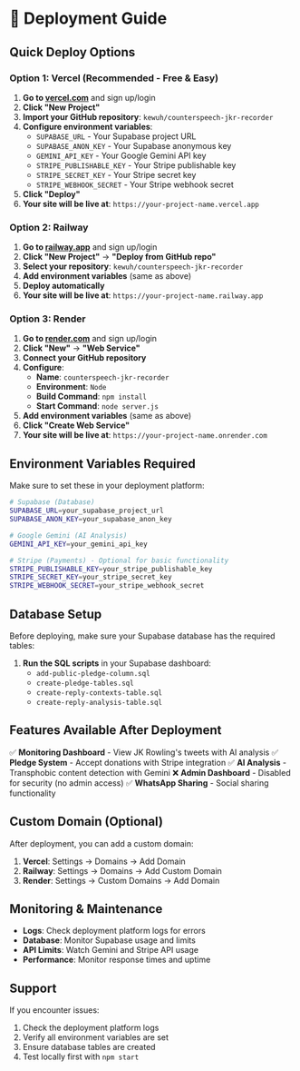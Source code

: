 # 🚀 Deployment Guide

## Quick Deploy Options

### Option 1: Vercel (Recommended - Free & Easy)

1. **Go to [vercel.com](https://vercel.com)** and sign up/login
2. **Click "New Project"**
3. **Import your GitHub repository**: `kewuh/counterspeech-jkr-recorder`
4. **Configure environment variables**:
   - `SUPABASE_URL` - Your Supabase project URL
   - `SUPABASE_ANON_KEY` - Your Supabase anonymous key
   - `GEMINI_API_KEY` - Your Google Gemini API key
   - `STRIPE_PUBLISHABLE_KEY` - Your Stripe publishable key
   - `STRIPE_SECRET_KEY` - Your Stripe secret key
   - `STRIPE_WEBHOOK_SECRET` - Your Stripe webhook secret
5. **Click "Deploy"**
6. **Your site will be live at**: `https://your-project-name.vercel.app`

### Option 2: Railway

1. **Go to [railway.app](https://railway.app)** and sign up/login
2. **Click "New Project"** → **"Deploy from GitHub repo"**
3. **Select your repository**: `kewuh/counterspeech-jkr-recorder`
4. **Add environment variables** (same as above)
5. **Deploy automatically**
6. **Your site will be live at**: `https://your-project-name.railway.app`

### Option 3: Render

1. **Go to [render.com](https://render.com)** and sign up/login
2. **Click "New"** → **"Web Service"**
3. **Connect your GitHub repository**
4. **Configure**:
   - **Name**: `counterspeech-jkr-recorder`
   - **Environment**: `Node`
   - **Build Command**: `npm install`
   - **Start Command**: `node server.js`
5. **Add environment variables** (same as above)
6. **Click "Create Web Service"**
7. **Your site will be live at**: `https://your-project-name.onrender.com`

## Environment Variables Required

Make sure to set these in your deployment platform:

```bash
# Supabase (Database)
SUPABASE_URL=your_supabase_project_url
SUPABASE_ANON_KEY=your_supabase_anon_key

# Google Gemini (AI Analysis)
GEMINI_API_KEY=your_gemini_api_key

# Stripe (Payments) - Optional for basic functionality
STRIPE_PUBLISHABLE_KEY=your_stripe_publishable_key
STRIPE_SECRET_KEY=your_stripe_secret_key
STRIPE_WEBHOOK_SECRET=your_stripe_webhook_secret
```

## Database Setup

Before deploying, make sure your Supabase database has the required tables:

1. **Run the SQL scripts** in your Supabase dashboard:
   - `add-public-pledge-column.sql`
   - `create-pledge-tables.sql`
   - `create-reply-contexts-table.sql`
   - `create-reply-analysis-table.sql`

## Features Available After Deployment

✅ **Monitoring Dashboard** - View JK Rowling's tweets with AI analysis
✅ **Pledge System** - Accept donations with Stripe integration
✅ **AI Analysis** - Transphobic content detection with Gemini
❌ **Admin Dashboard** - Disabled for security (no admin access)
✅ **WhatsApp Sharing** - Social sharing functionality

## Custom Domain (Optional)

After deployment, you can add a custom domain:
1. **Vercel**: Settings → Domains → Add Domain
2. **Railway**: Settings → Domains → Add Custom Domain
3. **Render**: Settings → Custom Domains → Add Domain

## Monitoring & Maintenance

- **Logs**: Check deployment platform logs for errors
- **Database**: Monitor Supabase usage and limits
- **API Limits**: Watch Gemini and Stripe API usage
- **Performance**: Monitor response times and uptime

## Support

If you encounter issues:
1. Check the deployment platform logs
2. Verify all environment variables are set
3. Ensure database tables are created
4. Test locally first with `npm start`
